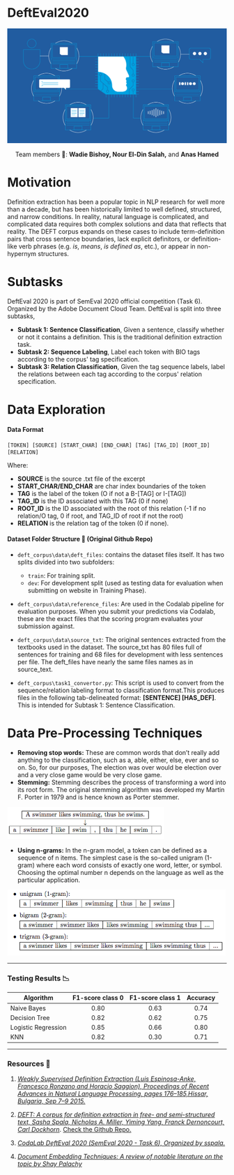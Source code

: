 # DeftEval2020

![](images/nlp.png)


<p align="center">
 Team members 🤟: <b>Wadie Bishoy, Nour El-Din Salah,</b> and <b>Anas Hamed</b>
</p>



# Motivation

Definition extraction has been a popular topic in NLP research for well more than a decade, but has been historically limited to well defined, structured, and narrow conditions. In reality, natural language is complicated, and complicated data requires both complex solutions and data that reflects that reality. The DEFT corpus expands on these cases to include term-definition pairs that cross sentence boundaries, lack explicit definitors, or definition-like verb phrases (e.g. *is*, *means*, *is defined as*, etc.), or appear in non-hypernym structures.



# Subtasks

DeftEval 2020 is part of SemEval 2020 official competition (Task 6). Organized by the Adobe Document Cloud Team. DeftEval is split into three subtasks,

- **Subtask 1: Sentence Classification**, Given a sentence, classify whether or not it contains a definition. This is the traditional definition extraction task.
- **Subtask 2: Sequence Labeling**, Label each token with BIO tags according to the corpus' tag specification.
- **Subtask 3: Relation Classification**, Given the tag sequence labels, label the relations between each tag according to the corpus' relation specification.



# Data Exploration



#### Data Format

```
[TOKEN] [SOURCE] [START_CHAR] [END_CHAR] [TAG] [TAG_ID] [ROOT_ID] [RELATION]
```

Where:

- **SOURCE** is the source .txt file of the excerpt
- **START_CHAR/END_CHAR** are char index boundaries of the token
- **TAG** is the label of the token (O if not a B-[TAG] or I-[TAG])
- **TAG_ID** is the ID associated with this TAG (0 if none)
- **ROOT_ID** is the ID associated with the root of this relation (-1 if no relation/O tag, 0 if root, and TAG_ID of root if not the root)
- **RELATION** is the relation tag of the token (0 if none).



#### Dataset Folder Structure 📁 (Original Github Repo)

- `deft_corpus\data\deft_files`: contains the dataset files itself. It has two splits divided into two subfolders:
  - `train`: For training split.
  - `dev`: For development split (used as testing data for evaluation when submitting on website in Training Phase).

- `deft_corpus\data\reference_files`: Are used in the Codalab pipeline for evaluation purposes. When you submit your predictions via Codalab, these are the exact files that the scoring program evaluates your submission against.
- `deft_corpus\data\source_txt`: The original sentences extracted from the textbooks used in the dataset. The source_txt has 80 files full of sentences for training and 68 files for development with less sentences per file. The deft_files have nearly the same files names as in source_text.
- `deft_corpus\task1_convertor.py`: This script is used to convert from the sequence/relation labeling format to classification format.This produces files in the following tab-delineated format: **[SENTENCE] [HAS_DEF]**. This is intended for Subtask 1: Sentence Classification.



# Data Pre-Processing Techniques

- **Removing stop words:** These are common words that don’t really add anything to the classification, such as a, able, either, else, ever and so on. So, for our purposes, The election was over would be election over and a very close game would be very close game.
- **Stemming:** Stemming describes the process of transforming a word into its root form. The original stemming algorithm was developed my Martin F. Porter in 1979 and is hence known as Porter stemmer.

![image-20200601204527161](images/image-20200601204527161.png)

- **Using n-grams:** In the n-gram model, a token can be defined as a sequence of n items. The simplest case is the so-called unigram (1-gram) where each word consists of exactly one word, letter, or symbol. Choosing the optimal number n depends on the language as well as the particular application.

![image-20200601204908459](images/image-20200601204908459.png)

---

### Testing Results 📉

| Algorithm           | F1-score class 0 | F1-score class 1 | Accuracy |
| ------------------- | :--------------: | :--------------: | :------: |
| Naive Bayes         |       0.80       |       0.63       |   0.74   |
| Decision Tree       |       0.82       |       0.62       |   0.75   |
| Logistic Regression |       0.85       |       0.66       |   0.80   |
| KNN                 |       0.82       |       0.30       |   0.71   |

---

### Resources 🔗

1. [*Weakly Supervised Definition Extraction (Luis Espinosa-Anke, Francesco Ronzano and Horacio Saggion), Proceedings of Recent Advances in Natural Language Processing, pages 176–185,Hissar, Bulgaria, Sep 7–9 2015.*](https://www.aclweb.org/anthology/R15-1025.pdf)

2. [*DEFT: A corpus for definition extraction in free- and semi-structured text, Sasha Spala, Nicholas A. Miller, Yiming Yang, Franck Dernoncourt, Carl Dockhorn*](https://www.aclweb.org/anthology/W19-4015/). [Check the Github Repo.](https://github.com/adobe-research/deft_corpus)
  
3. [*CodaLab DeftEval 2020 (SemEval 2020 - Task 6), Organized by sspala.*](https://competitions.codalab.org/competitions/20900#learn_the_details)

5. [*Document Embedding Techniques: A review of notable literature on the topic by Shay Palachy*](https://towardsdatascience.com/document-embedding-techniques-fed3e7a6a25d)
